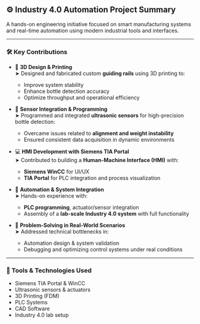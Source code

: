 ## ⚙️ Industry 4.0 Automation Project Summary

A hands-on engineering initiative focused on smart manufacturing systems and real-time automation using modern industrial tools and interfaces.

---

### 🛠️ Key Contributions

- 🧩 **3D Design & Printing**  
  ➤ Designed and fabricated custom **guiding rails** using 3D printing to:
  - Improve system stability  
  - Enhance bottle detection accuracy  
  - Optimize throughput and operational efficiency  

- 📡 **Sensor Integration & Programming**  
  ➤ Programmed and integrated **ultrasonic sensors** for high-precision bottle detection:  
  - Overcame issues related to **alignment and weight instability**  
  - Ensured consistent data acquisition in dynamic environments  

- 💻 **HMI Development with Siemens TIA Portal**  
  ➤ Contributed to building a **Human-Machine Interface (HMI)** with:
  - **Siemens WinCC** for UI/UX  
  - **TIA Portal** for PLC integration and process visualization  

- 🤖 **Automation & System Integration**  
  ➤ Hands-on experience with:
  - **PLC programming**, actuator/sensor integration  
  - Assembly of a **lab-scale Industry 4.0 system** with full functionality  

- 🧠 **Problem-Solving in Real-World Scenarios**  
  ➤ Addressed technical bottlenecks in:
  - Automation design & system validation  
  - Debugging and optimizing control systems under real conditions  

---

### 🧰 Tools & Technologies Used
- Siemens TIA Portal & WinCC  
- Ultrasonic sensors & actuators  
- 3D Printing (FDM)  
- PLC Systems  
- CAD Software  
- Industry 4.0 lab setup  
